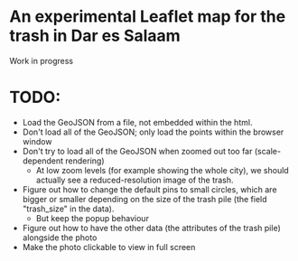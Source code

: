 # An experimental Leaflet map for the trash in Dar es Salaam
Work in progress

# TODO:

- Load the GeoJSON from a file, not embedded within the html.
- Don't load all of the GeoJSON; only load the points within the browser window
- Don't try to load all of the GeoJSON when zoomed out too far (scale-dependent rendering)
  - At low zoom levels (for example showing the whole city), we should actually see a reduced-resolution image of the trash. 
- Figure out how to change the default pins to small circles, which are bigger or smaller depending on the size of the trash pile (the field "trash_size" in the data).
  - But keep the popup behaviour
- Figure out how to have the other data (the attributes of the trash pile) alongside the photo
- Make the photo clickable to view in full screen

